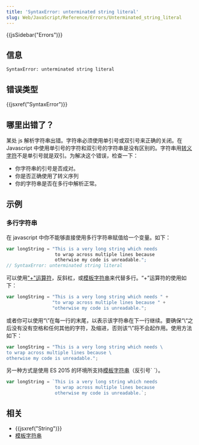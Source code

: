 ```yaml
---
title: 'SyntaxError: unterminated string literal'
slug: Web/JavaScript/Reference/Errors/Unterminated_string_literal
---
```


{{jsSidebar("Errors")}}

## 信息

```plain
SyntaxError: unterminated string literal
```

## 错误类型

{{jsxref("SyntaxError")}}

## 哪里出错了？

某处 js 解析字符串出错。字符串必须使用单引号或双引号来正确的关闭。在 Javascript 中使用单引号的字符和双引号的字符串是没有区别的。字符串用[转义字符](/zh-CN/docs/Web/JavaScript/Reference/Global_Objects/String#转义序列)不是单引号就是双引。为解决这个错误，检查一下：

- 你字符串的引号是否成对。
- 你是否正确使用了转义序列
- 你的字符串是否在多行中解析正常。

## 示例

### 多行字符串

在 javascript 中你不能够直接使用多行字符串赋值给一个变量。如下：

```js example-bad
var longString = "This is a very long string which needs
                  to wrap across multiple lines because
                  otherwise my code is unreadable.";
// SyntaxError: unterminated string literal
```

可以使用["+"运算符](/zh-CN/docs/Web/JavaScript/Reference/Operators/Arithmetic_Operators#Addition)，反斜杠，或[模板字符串](/zh-CN/docs/Web/JavaScript/Reference/Template_literals)来代替多行。“+”运算符的使用如下：

```js example-good
var longString = "This is a very long string which needs " +
                 "to wrap across multiple lines because " +
                 "otherwise my code is unreadable.";
```

或者你可以使用“\”在每一行的末尾，以表示该字符串在下一行继续。要确保“\“之后没有没有空格和任何其他的字符，及缩进，否则该“\”将不会起作用。使用方法如下：

```js example-good
var longString = "This is a very long string which needs \
to wrap across multiple lines because \
otherwise my code is unreadable.";
```

另一种方式是使用 ES 2015 的环境所支持[模板字符串](/zh-CN/docs/Web/JavaScript/Reference/Template_literals)（反引号\` \`）。

```js example-good
var longString = `This is a very long string which needs
                  to wrap across multiple lines because
                  otherwise my code is unreadable.`;
```

## 相关

- {{jsxref("String")}}
- [模板字符串](/zh-CN/docs/Web/JavaScript/Reference/Template_literals)
